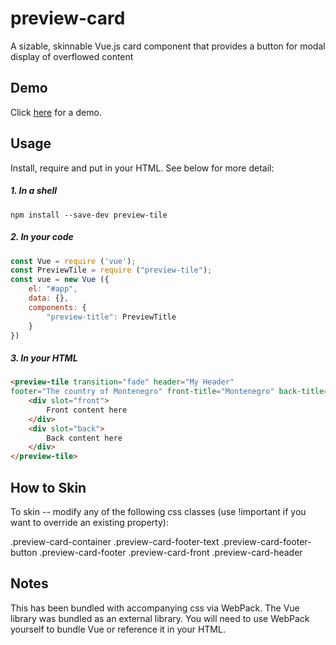 # preview-card
A sizable, skinnable Vue.js card component that provides a button for modal display of overflowed content

## Demo

Click [here](http://google.com) for a demo.

## Usage
Install, require and put in your HTML.  See below for more detail:
##### 1. In a shell
```shell
npm install --save-dev preview-tile
```

##### 2. In your code
``` javascript
const Vue = require ('vue');
const PreviewTile = require ("preview-tile");
const vue = new Vue ({
    el: "#app",
    data: {},
    components: {
        "preview-title": PreviewTitle
    }
})
```

##### 3. In your HTML
``` html
<preview-tile transition="fade" header="My Header" 
footer="The country of Montenegro" front-title="Montenegro" back-title="Details" width="200px" height="400px">
    <div slot="front">
        Front content here
    </div>
    <div slot="back">
        Back content here
    </div>
</preview-tile>
```

## How to Skin

To skin -- modify any of the following css classes (use !important if you want to override an existing property):

.preview-card-container 
.preview-card-footer-text 
.preview-card-footer-button 
.preview-card-footer
.preview-card-front
.preview-card-header

## Notes
This has been bundled with accompanying css via WebPack.
The Vue library was bundled as an external library.
You will need to use WebPack yourself to bundle Vue or reference it in your HTML.

